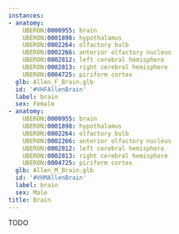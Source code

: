 ```yaml
---
instances:
- anatomy:
    UBERON:0000955: brain
    UBERON:0001898: hypothalamus
    UBERON:0002264: olfactory bulb
    UBERON:0002266: anterior olfactory nucleus
    UBERON:0002812: left cerebral hemisphere
    UBERON:0002813: right cerebral hemisphere
    UBERON:0004725: piriform cortex
  glb: Allen_F_Brain.glb
  id: '#VHFAllenBrain'
  label: brain
  sex: Female
- anatomy:
    UBERON:0000955: brain
    UBERON:0001898: hypothalamus
    UBERON:0002264: olfactory bulb
    UBERON:0002266: anterior olfactory nucleus
    UBERON:0002812: left cerebral hemisphere
    UBERON:0002813: right cerebral hemisphere
    UBERON:0004725: piriform cortex
  glb: Allen_M_Brain.glb
  id: '#VHMAllenBrain'
  label: brain
  sex: Male
title: Brain
---
```


TODO